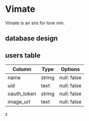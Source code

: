 # Vimate

Vimate is an sns for love vim.

## database design

## users table

| Column      | Type   | Options     |
| ----------- | ------ | ----------- |
| name        | string | null: false |
| uid         | text   | null: false |
| oauth_token | string | null: false |
| image_url   | text   | null: false |

z
